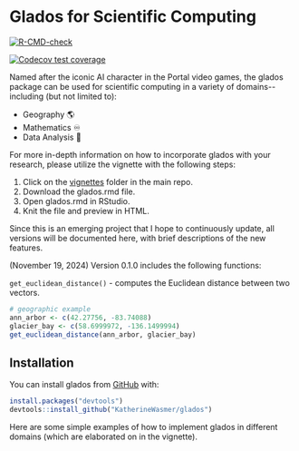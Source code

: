 # Glados for Scientific Computing

[![R-CMD-check](https://github.com/KatherineWasmer/glados/actions/workflows/R-CMD-check.yaml/badge.svg)](https://github.com/KatherineWasmer/glados/actions/workflows/R-CMD-check.yaml)

[![Codecov test coverage](https://codecov.io/gh/KatherineWasmer/glados/graph/badge.svg)](https://app.codecov.io/gh/KatherineWasmer/glados)

Named after the iconic AI character in the Portal video games, the glados package can be used for scientific computing in a variety of domains--including (but not limited to):

-   Geography 🌎
-   Mathematics ♾
-   Data Analysis 🔎

For more in-depth information on how to incorporate glados with your research, please utilize the vignette with the following steps:

1.  Click on the [vignettes](https://github.com/KatherineWasmer/glados/tree/main/vignettes) folder in the main repo.
2.  Download the glados.rmd file.
3.  Open glados.rmd in RStudio.
4.  Knit the file and preview in HTML.

Since this is an emerging project that I hope to continuously update, all versions will be documented here, with brief descriptions of the new features.

(November 19, 2024) Version 0.1.0 includes the following functions:

`get_euclidean_distance()` - computes the Euclidean distance between two vectors.

``` R
# geographic example 
ann_arbor <- c(42.27756, -83.74088) 
glacier_bay <- c(58.6999972, -136.1499994)
get_euclidean_distance(ann_arbor, glacier_bay)
```

## Installation

You can install glados from [GitHub](https://github.com/) with:

``` r
install.packages("devtools") 
devtools::install_github("KatherineWasmer/glados")
```

Here are some simple examples of how to implement glados in different domains (which are elaborated on in the vignette).
